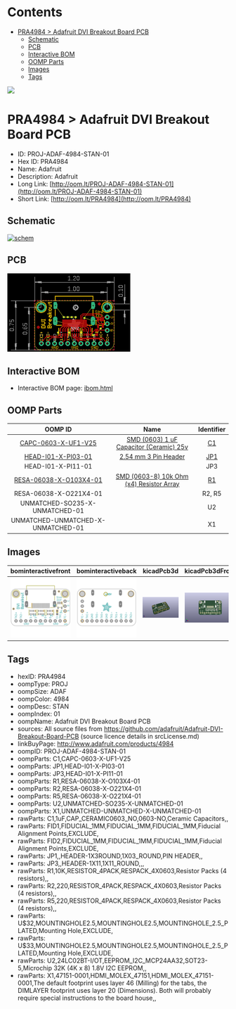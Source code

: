 



Contents
========

* [PRA4984 > Adafruit DVI Breakout Board PCB](#pra4984--adafruit-dvi-breakout-board-pcb)
	* [Schematic](#schematic)
	* [PCB](#pcb)
	* [Interactive BOM](#interactive-bom)
	* [OOMP Parts](#oomp-parts)
	* [Images](#images)
	* [Tags](#tags)
  
![][im]
# PRA4984 > Adafruit DVI Breakout Board PCB

- ID: PROJ-ADAF-4984-STAN-01
- Hex ID: PRA4984
- Name: Adafruit
- Description: Adafruit
- Long Link: [http://oom.lt/PROJ-ADAF-4984-STAN-01](http://oom.lt/PROJ-ADAF-4984-STAN-01)
- Short Link: [http://oom.lt/PRA4984](http://oom.lt/PRA4984)

## Schematic
  
[![schem](eagleSchemImage.png)](eagleSchemImage.png)
## PCB
  
[![pcb](eagleImage.png)](eagleImage.png)
## Interactive BOM

- Interactive BOM page: [ibom.html](https://htmlpreview.github.io/?https://github.com/oomlout/oomlout_OOMP_projects/blob/main/PROJ-ADAF-4984-STAN-01/kicad/bom/ibom.html)

## OOMP Parts
  

|OOMP ID|Name|Identifier|
| :---: | :---: | :---: |
|[CAPC-0603-X-UF1-V25](https://github.com/oomlout/oomlout_OOMP_parts/tree/main/CAPC-0603-X-UF1-V25/)|[SMD (0603) 1 uF Capacitor (Ceramic) 25v](https://github.com/oomlout/oomlout_OOMP_parts/tree/main/CAPC-0603-X-UF1-V25/)|[C1](https://github.com/oomlout/oomlout_OOMP_parts/tree/main/CAPC-0603-X-UF1-V25/)|
|[HEAD-I01-X-PI03-01](https://github.com/oomlout/oomlout_OOMP_parts/tree/main/HEAD-I01-X-PI03-01/)|[2.54 mm 3 Pin Header](https://github.com/oomlout/oomlout_OOMP_parts/tree/main/HEAD-I01-X-PI03-01/)|[JP1](https://github.com/oomlout/oomlout_OOMP_parts/tree/main/HEAD-I01-X-PI03-01/)|
|HEAD-I01-X-PI11-01||JP3|
|[RESA-06038-X-O103X4-01](https://github.com/oomlout/oomlout_OOMP_parts/tree/main/RESA-06038-X-O103X4-01/)|[SMD (0603-8) 10k Ohm (x4) Resistor Array](https://github.com/oomlout/oomlout_OOMP_parts/tree/main/RESA-06038-X-O103X4-01/)|[R1](https://github.com/oomlout/oomlout_OOMP_parts/tree/main/RESA-06038-X-O103X4-01/)|
|RESA-06038-X-O221X4-01||R2, R5|
|UNMATCHED-SO235-X-UNMATCHED-01||U2|
|UNMATCHED-UNMATCHED-X-UNMATCHED-01||X1|

## Images
  
  

|bominteractivefront|bominteractiveback|kicadPcb3d|kicadPcb3dFront|kicadPcb3dBack|eagleImage|eagleSchemImage|pcbdraw|pcbdrawback|
| :---: | :---: | :---: | :---: | :---: | :---: | :---: | :---: | :---: |
|[![bominteractivefront](bomFront_140.png)](bomFront.png)|[![bominteractiveback](bomBack_140.png)](bomBack.png)|[![kicadPcb3d](kicadPcb3d_140.png)](kicadPcb3d.png)|[![kicadPcb3dFront](kicadPcb3dFront_140.png)](kicadPcb3dFront.png)|[![kicadPcb3dBack](kicadPcb3dBack_140.png)](kicadPcb3dBack.png)|[![eagleImage](eagleImage_140.png)](eagleImage.png)|[![eagleSchemImage](eagleSchemImage_140.png)](eagleSchemImage.png)|[![pcbdraw](pcbdraw_140.png)](pcbdraw.png)|[![pcbdrawback](pcbdrawBack_140.png)](pcbdrawBack.png)|

## Tags

- hexID: PRA4984
- oompType: PROJ
- oompSize: ADAF
- oompColor: 4984
- oompDesc: STAN
- oompIndex: 01
- oompName: Adafruit DVI Breakout Board PCB
- sources: All source files from https://github.com/adafruit/Adafruit-DVI-Breakout-Board-PCB (source licence details in srcLicense.md)
- linkBuyPage: http://www.adafruit.com/products/4984
- oompID: PROJ-ADAF-4984-STAN-01
- oompParts: C1,CAPC-0603-X-UF1-V25
- oompParts: JP1,HEAD-I01-X-PI03-01
- oompParts: JP3,HEAD-I01-X-PI11-01
- oompParts: R1,RESA-06038-X-O103X4-01
- oompParts: R2,RESA-06038-X-O221X4-01
- oompParts: R5,RESA-06038-X-O221X4-01
- oompParts: U2,UNMATCHED-SO235-X-UNMATCHED-01
- oompParts: X1,UNMATCHED-UNMATCHED-X-UNMATCHED-01
- rawParts: C1,1uF,CAP_CERAMIC0603_NO,0603-NO,Ceramic Capacitors,,
- rawParts: FID1,FIDUCIAL_1MM,FIDUCIAL_1MM,FIDUCIAL_1MM,Fiducial Alignment Points,EXCLUDE,
- rawParts: FID2,FIDUCIAL_1MM,FIDUCIAL_1MM,FIDUCIAL_1MM,Fiducial Alignment Points,EXCLUDE,
- rawParts: JP1,,HEADER-1X3ROUND,1X03_ROUND,PIN HEADER,,
- rawParts: JP3,,HEADER-1X11,1X11_ROUND,,,
- rawParts: R1,10K,RESISTOR_4PACK,RESPACK_4X0603,Resistor Packs (4 resistors),,
- rawParts: R2,220,RESISTOR_4PACK,RESPACK_4X0603,Resistor Packs (4 resistors),,
- rawParts: R5,220,RESISTOR_4PACK,RESPACK_4X0603,Resistor Packs (4 resistors),,
- rawParts: U$32,MOUNTINGHOLE2.5,MOUNTINGHOLE2.5,MOUNTINGHOLE_2.5_PLATED,Mounting Hole,EXCLUDE,
- rawParts: U$33,MOUNTINGHOLE2.5,MOUNTINGHOLE2.5,MOUNTINGHOLE_2.5_PLATED,Mounting Hole,EXCLUDE,
- rawParts: U2,24LC02BT-I/OT,EEPROM_I2C_MCP24AA32,SOT23-5,Microchip 32K (4K x 8) 1.8V I2C EEPROM,,
- rawParts: X1,47151-0001,HDMI_MOLEX_47151,HDMI_MOLEX_47151-0001,The default footprint uses layer 46 (Milling) for the tabs, the DIMLAYER footprint uses layer 20 (Dimensions).  Both will probably require special instructions to the board house,,



[im]: kicadPcb3d_450.png
